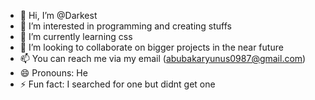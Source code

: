 - 👋 Hi, I’m @Darkest
- 👀 I’m interested in programming and creating stuffs
- 🌱 I’m currently learning css
- 💞️ I’m looking to collaborate on bigger projects in the near future
- 📫 You can reach me via my email (abubakaryunus0987@gmail.com)
- 😄 Pronouns: He
- ⚡ Fun fact: I searched for one but didnt get one

<!---
Abubakar1D/Abubakar1D is a ✨ special ✨ repository because its `README.md` (this file) appears on your GitHub profile.
You can click the Preview link to take a look at your changes.
--->
